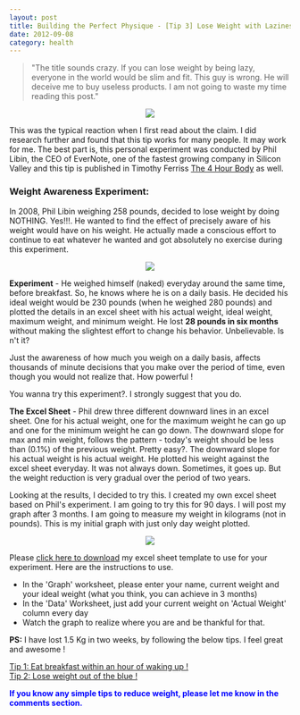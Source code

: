```yaml
---
layout: post
title: Building the Perfect Physique - [Tip 3] Lose Weight with Laziness
date: 2012-09-08
category: health
---
```


> "The title sounds crazy. If you can lose weight by being lazy, everyone in the world would be slim and fit. This guy is wrong. He will deceive me to buy useless products. I am not going to waste my time reading this post."  

<div style="text-align: center;">
<img src="{{site.img-url}}/Garfield-Lazy-Dieting.jpg"/>
</div>  
  
This was the typical reaction when I first read about the claim. I did research further and found that this tip works for many people. It may work for me. The best part is, this personal experiment was conducted by Phil Libin, the CEO of EverNote, one of the fastest growing company in Silicon Valley and this tip is published in Timothy Ferriss [The 4 Hour Body](http://www.amazon.com/gp/product/030746363X/ref=as_li_qf_sp_asin_tl?ie=UTF8&camp=1789&creative=9325&creativeASIN=030746363X&linkCode=as2&tag=booiverea-20) as well.  

### Weight Awareness Experiment:   

In 2008, Phil Libin weighing 258 pounds, decided to lose weight by doing NOTHING. Yes!!!. He wanted to find the effect of precisely aware of his weight would have on his weight. He actually made a conscious effort to continue to eat whatever he wanted and got absolutely no exercise during this experiment.  
  
<div style="text-align: center;">
<img src="{{site.img-url}}/weighing-scale.jpg"/>
</div>  
  
**Experiment** - He weighed himself (naked) everyday around the same time, before breakfast. So, he knows where he is on a daily basis. He decided his ideal weight would be 230 pounds (when he weighed 280 pounds) and plotted the details in an excel sheet with his actual weight, ideal weight, maximum weight, and minimum weight. He lost **28 pounds in six months** without making the slightest effort to change his behavior. Unbelievable. Is n't it?  
  
Just the awareness of how much you weigh on a daily basis, affects thousands of minute decisions that you make over the period of time, even though you would not realize that. How powerful !  
  
You wanna try this experiment?. I strongly suggest that you do.  
  
**The Excel Sheet** - Phil drew three different downward lines in an excel sheet. One for his actual weight, one for the maximum weight he can go up and one for the minimum weight he can go down. The downward slope for max and min weight, follows the pattern - today's weight should be less than (0.1%) of the previous weight. Pretty easy?. The downward slope for his actual weight is his actual weight. He plotted his weight against the excel sheet everyday. It was not always down. Sometimes, it goes up. But the weight reduction is very gradual over the period of two years.  
    
Looking at the results, I decided to try this. I created my own excel sheet based on Phil's experiment. I am going to try this for 90 days. I will post my graph after 3 months. I am going to measure my weight in kilograms (not in pounds). This is my initial graph with just only day weight plotted.  
  
<div style="text-align: center;">
<img src="{{site.img-url}}/premkumar-masilamani-weight-tracker.png"/>
</div>  
  
Please [click here to download][xl-tracker-url] my excel sheet template to use for your experiment. Here are the instructions to use.  

[xl-tracker-url]: {{site.url}}/downloads/Weight-Tracker.xls

* In the 'Graph' worksheet, please enter your name, current weight and your ideal weight (what you think, you can achieve in 3 months)  
* In the 'Data' Worksheet, just add your current weight on 'Actual Weight' column every day  
* Watch the graph to realize where you are and be thankful for that.  

**PS:** I have lost 1.5 Kg in two weeks, by following the below tips. I feel great and awesome !  

[Tip 1: Eat breakfast within an hour of waking up !]({{site.url}}/building-the-perfect-physique-tip-1-eat-breakfast-within-an-hour-of-waking-up/)  
[Tip 2: Lose weight out of the blue !]({{site.url}}/building-the-perfect-physique-tip-2-lose-weight-out-of-the-blue/)  
  
**<span style="color: blue;">If you know any simple tips to reduce weight, please let me know in the comments section.</span>**  

